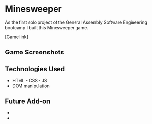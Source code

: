 # Minesweeper

As the first solo project of the General Assembly Software Engineering bootcamp I built this Minesweeper game.

[Game link]

## Game Screenshots


## Technologies Used

- HTML - CSS - JS
- DOM manipulation

## Future Add-on

- 
- 
